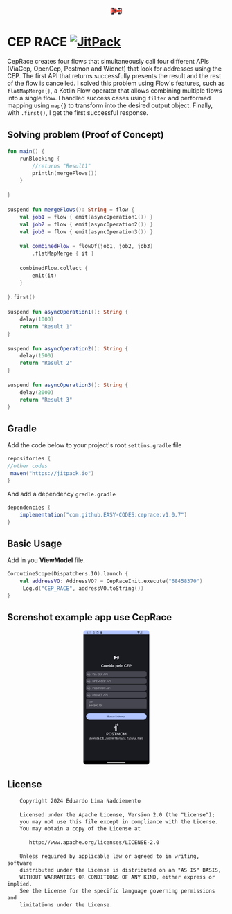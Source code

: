 <p align="center">
<img src="https://github.com/EASY-CODES/ceprace/blob/main/app/src/main/res/drawable/ic_rance.png" width="5%"/>
</p>

# CEP RACE [![JitPack](https://jitpack.io/v/EASY-CODES/ceprace.svg)](https://jitpack.io/#EASY-CODES/ceprace) 

CepRace creates four flows that simultaneously call four different APIs (ViaCep, OpenCep, Postmon and Widnet) that look for addresses using the CEP. The first API that returns successfully presents the result and the rest of the flow is cancelled.
I solved this problem using Flow's features, such as `flatMapMerge{}`, a Kotlin Flow operator that allows combining multiple flows into a single flow. I handled success cases using `filter` and performed mapping using `map{}` to transform into the desired output object. Finally, with `.first()`, I get the first successful response.
## Solving problem (Proof of Concept) 

```kotlin
fun main() {
    runBlocking {
        //returns "Result1"
        println(mergeFlows())
    }

}

suspend fun mergeFlows(): String = flow {
    val job1 = flow { emit(asyncOperation1()) }
    val job2 = flow { emit(asyncOperation2()) }
    val job3 = flow { emit(asyncOperation3()) }

    val combinedFlow = flowOf(job1, job2, job3)
        .flatMapMerge { it }

    combinedFlow.collect {
        emit(it)
    }

}.first()

suspend fun asyncOperation1(): String {
    delay(1000)
    return "Result 1"
}

suspend fun asyncOperation2(): String {
    delay(1500)
    return "Result 2"
}

suspend fun asyncOperation3(): String {
    delay(2000)
    return "Result 3"
}
```
## Gradle

Add the code below to your project's root `settins.gradle` file

```gradle
repositories {
//other codes
 maven("https://jitpack.io")
}
```

And add a dependency `gradle.gradle`
```gradle 
dependencies {
    implementation("com.github.EASY-CODES:ceprace:v1.0.7")
}
```

## Basic Usage
Add in you **ViewModel** file.

```kotlin
CoroutineScope(Dispatchers.IO).launch {
    val addressVO: AddressVO? = CepRaceInit.execute("68458370")
     Log.d("CEP_RACE", addressVO.toString())
}
```

## Screnshot example app use CepRace
<p align="center">
<img src="https://github.com/EASY-CODES/ceprace/blob/main/app/src/main/res/drawable/print.png" width="30%"/>
</p>

## License
```
    Copyright 2024 Eduardo Lima Nadciemento

    Licensed under the Apache License, Version 2.0 (the "License");
    you may not use this file except in compliance with the License.
    You may obtain a copy of the License at

       http://www.apache.org/licenses/LICENSE-2.0

    Unless required by applicable law or agreed to in writing, software
    distributed under the License is distributed on an "AS IS" BASIS,
    WITHOUT WARRANTIES OR CONDITIONS OF ANY KIND, either express or implied.
    See the License for the specific language governing permissions and
    limitations under the License.
```
